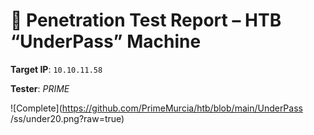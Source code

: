 # 🐾 Penetration Test Report – HTB “UnderPass” Machine

**Target IP**: `10.10.11.58`  
  
**Tester**: *PRIME*


![Complete](https://github.com/PrimeMurcia/htb/blob/main/UnderPass /ss/under20.png?raw=true)
